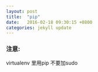 ```yaml
---
layout: post
title:  "pip"
date:   2016-02-18 09:30:15 +0800
categories: jekyll update
---
```


### 注意:
virtualenv 里用pip 不要加sudo
